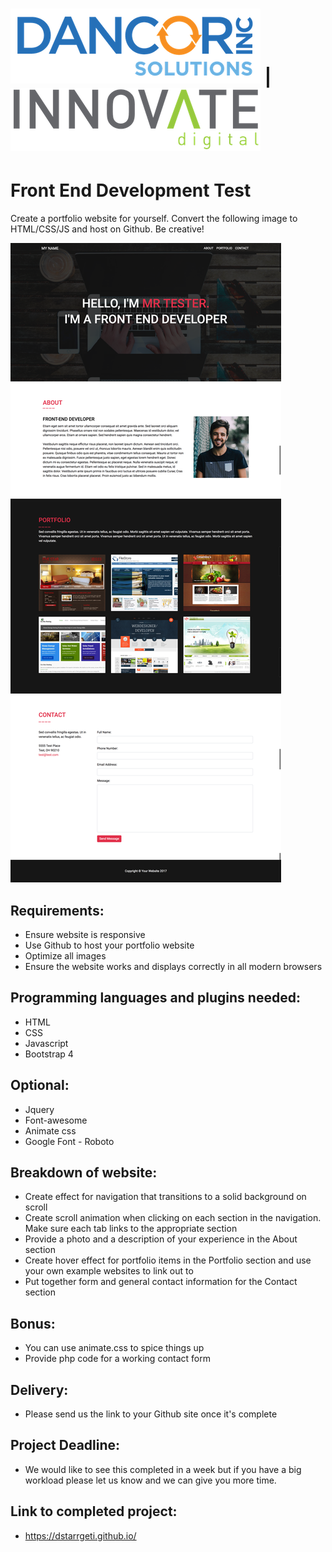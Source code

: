 # ![lbdi](img/Dancor_Solutions_Logo.png) | ![lbdi](img/INNOVATE-Logo.png)
# Front End Development Test
Create a portfolio website for yourself. Convert the following image to HTML/CSS/JS and host on Github. Be creative!

![lbdi](img/desktop_version.png)
## Requirements:
  * Ensure website is responsive
  * Use Github to host your portfolio website
  * Optimize all images
  * Ensure the website works and displays correctly in all modern browsers

## Programming languages and plugins needed:
  * HTML
  * CSS
  * Javascript
  * Bootstrap 4

## Optional:
  * Jquery
  * Font-awesome
  * Animate css
  * Google Font - Roboto
  
## Breakdown of website:
  * Create effect for navigation that transitions to a solid background on scroll
  * Create scroll animation when clicking on each section in the navigation. Make sure each tab links to the appropriate section
  * Provide a photo and a description of your experience in the About section
  * Create hover effect for portfolio items in the Portfolio section and use your own example websites to link out to
  * Put together form and general contact information for the Contact section

## Bonus:
  * You can use animate.css to spice things up
  * Provide php code for a working contact form
  
## Delivery:
  * Please send us the link to your Github site once it's complete

## Project Deadline:
  * We would like to see this completed in a week but if you have a big workload please let us know and we can give you more time.

## Link to completed project:
  * https://dstarrgeti.github.io/
